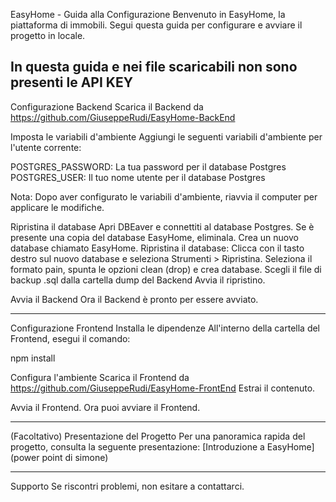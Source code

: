 EasyHome - Guida alla Configurazione
Benvenuto in EasyHome, la piattaforma di immobili. Segui questa guida per configurare e avviare il progetto in locale.

In questa guida e nei file scaricabili non sono presenti le API KEY
---

Configurazione Backend
Scarica il Backend da https://github.com/GiuseppeRudi/EasyHome-BackEnd

Imposta le variabili d'ambiente
Aggiungi le seguenti variabili d'ambiente per l'utente corrente:

POSTGRES_PASSWORD: La tua password per il database Postgres
POSTGRES_USER: Il tuo nome utente per il database Postgres

Nota: Dopo aver configurato le variabili d'ambiente, riavvia il computer per applicare le modifiche.

Ripristina il database
Apri DBEaver e connettiti al database Postgres.
Se è presente una copia del database EasyHome, eliminala.
Crea un nuovo database chiamato EasyHome.
Ripristina il database:
Clicca con il tasto destro sul nuovo database e seleziona Strumenti > Ripristina.
Seleziona il formato pain, spunta le opzioni clean (drop) e crea database.
Scegli il file di backup .sql dalla cartella dump del Backend
Avvia il ripristino.

Avvia il Backend
Ora il Backend è pronto per essere avviato.

---

Configurazione Frontend
Installa le dipendenze
All'interno della cartella del Frontend, esegui il comando:

npm install


Configura l'ambiente
Scarica il Frontend da https://github.com/GiuseppeRudi/EasyHome-FrontEnd
Estrai il contenuto.

Avvia il Frontend.
Ora puoi avviare il Frontend.

---

(Facoltativo) Presentazione del Progetto
Per una panoramica rapida del progetto, consulta la seguente presentazione:
[Introduzione a EasyHome](power point di simone)

---

Supporto
Se riscontri problemi, non esitare a contattarci.

